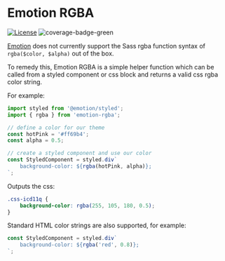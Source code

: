 # Emotion RGBA
[![License][license-image]][license-url] ![coverage-badge-green]

[Emotion] does not currently support the Sass rgba function syntax of `rgba($color, $alpha)` out of the box.

To remedy this, Emotion RGBA is a simple helper function which can be called from a styled component or css block and returns a valid css rgba color string. 

For example:

```js
import styled from '@emotion/styled';
import { rgba } from 'emotion-rgba';

// define a color for our theme
const hotPink = '#ff69b4';
const alpha = 0.5;

// create a styled component and use our color
const StyledComponent = styled.div`
    background-color: ${rgba(hotPink, alpha)};
`;
```
Outputs the css:
```css
.css-icd11q {
    background-color: rgba(255, 105, 180, 0.5);
}
```
Standard HTML color strings are also supported, for example:
```js
const StyledComponent = styled.div`
    background-color: ${rgba('red', 0.8)};
`;
```

[Emotion]: https://github.com/emotion-js/emotion
[coverage-badge-green]: https://img.shields.io/badge/Coverage-100%25-brightgreen.svg
[license-url]: https://opensource.org/licenses/MIT
[license-image]: https://img.shields.io/npm/l/make-coverage-badge.svg
